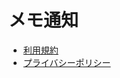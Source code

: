 # メモ通知
- [利用規約](https://yidaowang.github.io/notipush.github.io/terms)
- [プライバシーポリシー](https://yidaowang.github.io/notipush.github.io/privacy)
